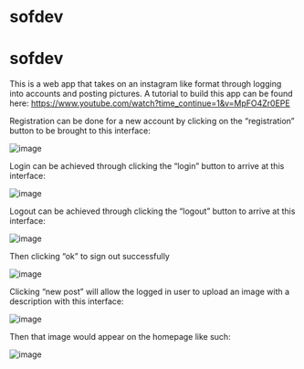 # sofdev
# sofdev

This is a web app that takes on an instagram like format through logging into accounts and posting pictures.  A tutorial to build this app can be found here: https://www.youtube.com/watch?time_continue=1&v=MpFO4Zr0EPE

Registration can be done for a new account by clicking on the “registration” button to be brought to this interface: 

![image](https://user-images.githubusercontent.com/16946544/30250175-b5847082-95fe-11e7-8e3d-1e5f67f5b757.png)

Login can be achieved through clicking the “login” button to arrive at this interface: 

![image](https://user-images.githubusercontent.com/16946544/30250190-f9522a2a-95fe-11e7-9906-3f080298e61e.png)

Logout can be achieved through clicking the “logout” button to arrive at this interface:

![image](https://user-images.githubusercontent.com/16946544/30250197-19791d04-95ff-11e7-8c83-5023e6fb7856.png)

Then clicking “ok” to sign out successfully

![image](https://user-images.githubusercontent.com/16946544/30250209-37101728-95ff-11e7-914e-d0db7d48ade7.png)

Clicking “new post” will allow the logged in user to upload an image with a description with this interface: 

![image](https://user-images.githubusercontent.com/16946544/30250222-5ae2bf3e-95ff-11e7-8dc0-eda578aa754b.png)

Then that image would appear on the homepage like such:

![image](https://user-images.githubusercontent.com/16946544/30250236-817e7ce6-95ff-11e7-9fdd-d548bf5b7052.png)

